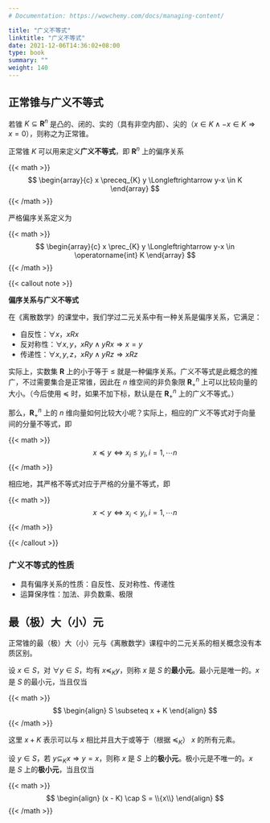 ```yaml
---
# Documentation: https://wowchemy.com/docs/managing-content/

title: "广义不等式"
linktitle: "广义不等式"
date: 2021-12-06T14:36:02+08:00
type: book
summary: ""
weight: 140
---
```


<!--more-->

## 正常锥与广义不等式

若锥 $K \subseteq \mathbf{R}^{n}$ 是凸的、闭的、实的（具有非空内部）、尖的（$x \in K \wedge -x \in K \Rightarrow x=0$），则称之为正常锥。

正常锥 $K$ 可以用来定义**广义不等式**，即 $\mathbf{R}^{n}$ 上的偏序关系

{{< math >}}
$$
\begin{array}{c}
x \preceq_{K} y \Longleftrightarrow y-x \in K
\end{array}
$$
{{< /math >}}

严格偏序关系定义为

{{< math >}}
$$
\begin{array}{c}
x \prec_{K} y \Longleftrightarrow y-x \in \operatorname{int} K
\end{array}
$$
{{< /math >}}

{{< callout note >}}

**偏序关系与广义不等式**

在《离散数学》的课堂中，我们学过二元关系中有一种关系是偏序关系，它满足：

- 自反性：$\forall x$，$xRx$
- 反对称性：$\forall x, y$，$xRy \wedge yRx \Longrightarrow x = y$
- 传递性：$\forall x, y, z$，$xRy \wedge yRz \Longrightarrow xRz$

实际上，实数集 $\mathbf{R}$ 上的小于等于 $\leqslant$ 就是一种偏序关系。广义不等式是此概念的推广，不过需要集合是正常锥，因此在 $n$ 维空间的非负象限 $\mathbf{R}^n_{+}$ 上可以比较向量的大小。（今后使用 $\preceq$ 时，如果不加下标，默认是在 $\mathbf{R}^n_{+}$ 上的广义不等式。）

那么，$\mathbf{R}^n_{+}$ 上的 $n$ 维向量如何比较大小呢？实际上，相应的广义不等式对于向量间的分量不等式，即

{{< math >}}
$$
x \preceq y \Longleftrightarrow x_i \leqslant y_i, i = 1, \cdots n
$$
{{< /math >}}

相应地，其严格不等式对应于严格的分量不等式，即

{{< math >}}
$$
x \prec y \Longleftrightarrow x_i < y_i, i = 1, \cdots n
$$
{{< /math >}}

{{< /callout >}}

### 广义不等式的性质

- 具有偏序关系的性质：自反性、反对称性、传递性
- 运算保序性：加法、非负数乘、极限

## 最（极）大（小）元

正常锥的最（极）大（小）元与《离散数学》课程中的二元关系的相关概念没有本质区别。

设 $x \in S$，对 $\forall y \in S$，均有 $x \preceq_{K} y$，则称 $x$ 是 $S$ 的**最小元**。最小元是唯一的。$x$ 是 $S$ 的最小元，当且仅当

{{< math >}}
$$
\begin{align}
S \subseteq x + K
\end{align}
$$
{{< /math >}}

这里 $x + K$ 表示可以与 $x$ 相比并且大于或等于（根据 $\preceq_K$） $x$ 的所有元素。

设 $y \in S$，若 $y \subseteq_K x \Rightarrow y = x$，则称 $x$ 是 $S$ 上的**极小元**。极小元是不唯一的。$x$ 是 $S$ 上的**极小元**，当且仅当

{{< math >}}
$$
\begin{align}
(x - K) \cap S = \\{x\\}
\end{align}
$$
{{< /math >}}